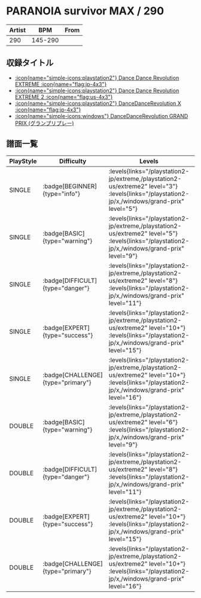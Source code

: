# PARANOIA survivor MAX / 290

|Artist|BPM|From|
|------|---|----|
|290|145-290||

## 収録タイトル

- [:icon{name="simple-icons:playstation2"} Dance Dance Revolution EXTREME :icon{name="flag:jp-4x3"}](/playstation2-jp/extreme)
- [:icon{name="simple-icons:playstation2"} Dance Dance Revolution EXTREME 2 :icon{name="flag:us-4x3"}](/playstation2-us/extreme2)
- [:icon{name="simple-icons:playstation2"} DanceDanceRevolution X :icon{name="flag:jp-4x3"}](/playstation2-jp/x)
- [:icon{name="simple-icons:windows"} DanceDanceRevolution GRAND PRIX (グランプリプレー)](/windows/grand-prix)

## 譜面一覧

|PlayStyle|Difficulty|Levels|Notes|Movie|
|---------|----------|------|-----|-----|
|SINGLE| :badge[BEGINNER]{type="info"}| :levels{links="/playstation2-jp/extreme,/playstation2-us/extreme2" level="3"} :levels{links="/playstation2-jp/x,/windows/grand-prix" level="5"}|121/0||
|SINGLE| :badge[BASIC]{type="warning"}| :levels{links="/playstation2-jp/extreme,/playstation2-us/extreme2" level="5"} :levels{links="/playstation2-jp/x,/windows/grand-prix" level="9"}|258/2||
|SINGLE| :badge[DIFFICULT]{type="danger"}| :levels{links="/playstation2-jp/extreme,/playstation2-us/extreme2" level="8"} :levels{links="/playstation2-jp/x,/windows/grand-prix" level="11"}|377/2||
|SINGLE| :badge[EXPERT]{type="success"}| :levels{links="/playstation2-jp/extreme,/playstation2-us/extreme2" level="10+"} :levels{links="/playstation2-jp/x,/windows/grand-prix" level="15"}|567/5||
|SINGLE| :badge[CHALLENGE]{type="primary"}| :levels{links="/playstation2-jp/extreme,/playstation2-us/extreme2" level="10+"} :levels{links="/playstation2-jp/x,/windows/grand-prix" level="16"}|613/4||
|DOUBLE| :badge[BASIC]{type="warning"}| :levels{links="/playstation2-jp/extreme,/playstation2-us/extreme2" level="6"} :levels{links="/playstation2-jp/x,/windows/grand-prix" level="9"}|258/2||
|DOUBLE| :badge[DIFFICULT]{type="danger"}| :levels{links="/playstation2-jp/extreme,/playstation2-us/extreme2" level="8"} :levels{links="/playstation2-jp/x,/windows/grand-prix" level="11"}|375/3||
|DOUBLE| :badge[EXPERT]{type="success"}| :levels{links="/playstation2-jp/extreme,/playstation2-us/extreme2" level="10+"} :levels{links="/playstation2-jp/x,/windows/grand-prix" level="15"}|533/3||
|DOUBLE| :badge[CHALLENGE]{type="primary"}| :levels{links="/playstation2-jp/extreme,/playstation2-us/extreme2" level="10+"} :levels{links="/playstation2-jp/x,/windows/grand-prix" level="16"}|613/4||
